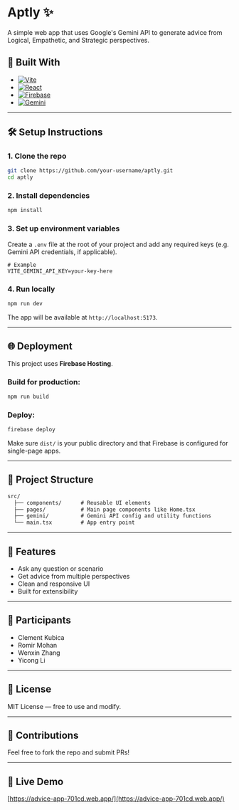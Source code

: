 # Aptly ✨  
A simple web app that uses Google's Gemini API to generate advice from Logical, Empathetic, and Strategic perspectives.

## 🚧 Built With

* [![Vite][Vite]][Vite-url]
* [![React][React.js]][React-url]
* [![Firebase][Firebase]][Firebase-url]
* [![Gemini][Gemini]][Gemini-url]

<!-- Badge References -->

<!-- Vite -->
[Vite]: https://img.shields.io/badge/Vite-646CFF?style=for-the-badge&logo=vite&logoColor=white
[Vite-url]: https://vitejs.dev/

<!-- React -->
[React.js]: https://img.shields.io/badge/React-20232A?style=for-the-badge&logo=react&logoColor=61DAFB
[React-url]: https://reactjs.org/

<!-- Firebase -->
[Firebase]: https://img.shields.io/badge/Firebase-FFCA28?style=for-the-badge&logo=firebase&logoColor=white
[Firebase-url]: https://firebase.google.com/

<!-- Gemini -->
[Gemini]: https://img.shields.io/badge/Gemini%20API-4285F4?style=for-the-badge&logo=google&logoColor=white
[Gemini-url]: https://ai.google.dev/

---

## 🛠️ Setup Instructions

### 1. Clone the repo

```bash
git clone https://github.com/your-username/aptly.git
cd aptly
```

### 2. Install dependencies

```bash
npm install
```

### 3. Set up environment variables

Create a `.env` file at the root of your project and add any required keys (e.g. Gemini API credentials, if applicable).

```env
# Example
VITE_GEMINI_API_KEY=your-key-here
```

### 4. Run locally

```bash
npm run dev
```

The app will be available at `http://localhost:5173`.

---

## 🌐 Deployment

This project uses **Firebase Hosting**.

### Build for production:

```bash
npm run build
```

### Deploy:

```bash
firebase deploy
```

Make sure `dist/` is your public directory and that Firebase is configured for single-page apps.

---

## 📁 Project Structure

```txt
src/
  ├── components/      # Reusable UI elements
  ├── pages/           # Main page components like Home.tsx
  ├── gemini/          # Gemini API config and utility functions
  └── main.tsx         # App entry point
```

---

## 📸 Features
- Ask any question or scenario
- Get advice from multiple perspectives
- Clean and responsive UI
- Built for extensibility

---

## 👥 Participants
- Clement Kubica  
- Romir Mohan  
- Wenxin Zhang  
- Yicong Li

---

## 📄 License
MIT License — free to use and modify.

---

## 🤝 Contributions
Feel free to fork the repo and submit PRs!

---

## 🔗 Live Demo
[https://advice-app-701cd.web.app/](https://advice-app-701cd.web.app/)
